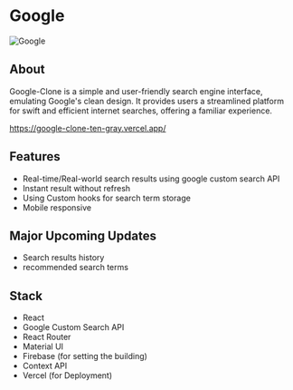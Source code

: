 # Google

![Google](https://www.redwanahmed.com/assets/google.PNG "Google")

## About
Google-Clone is a simple and user-friendly search engine interface, emulating Google's clean design. It provides users a streamlined platform for swift and efficient internet searches, offering a familiar experience.

https://google-clone-ten-gray.vercel.app/

## Features
* Real-time/Real-world search results using google custom search API
* Instant result without refresh
* Using Custom hooks for search term storage
* Mobile responsive

## Major Upcoming Updates
* Search results history
* recommended search terms

## Stack
* React
* Google Custom Search API
* React Router
* Material UI
* Firebase (for setting the building)
* Context API
* Vercel (for Deployment)
